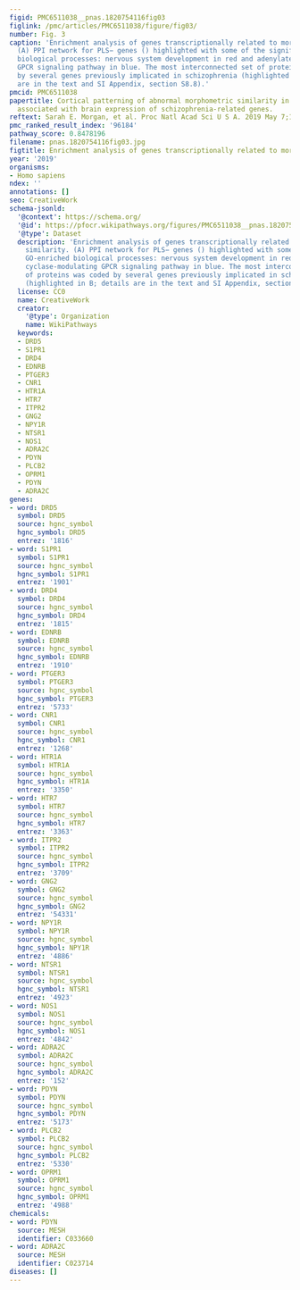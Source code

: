 ```yaml
---
figid: PMC6511038__pnas.1820754116fig03
figlink: /pmc/articles/PMC6511038/figure/fig03/
number: Fig. 3
caption: 'Enrichment analysis of genes transcriptionally related to morphometric similarity.
  (A) PPI network for PLS− genes () highlighted with some of the significantly GO-enriched
  biological processes: nervous system development in red and adenylate cyclase-modulating
  GPCR signaling pathway in blue. The most interconnected set of proteins was coded
  by several genes previously implicated in schizophrenia (highlighted in B; details
  are in the text and SI Appendix, section S8.8).'
pmcid: PMC6511038
papertitle: Cortical patterning of abnormal morphometric similarity in psychosis is
  associated with brain expression of schizophrenia-related genes.
reftext: Sarah E. Morgan, et al. Proc Natl Acad Sci U S A. 2019 May 7;116(19):9604-9609.
pmc_ranked_result_index: '96184'
pathway_score: 0.8478196
filename: pnas.1820754116fig03.jpg
figtitle: Enrichment analysis of genes transcriptionally related to morphometric similarity
year: '2019'
organisms:
- Homo sapiens
ndex: ''
annotations: []
seo: CreativeWork
schema-jsonld:
  '@context': https://schema.org/
  '@id': https://pfocr.wikipathways.org/figures/PMC6511038__pnas.1820754116fig03.html
  '@type': Dataset
  description: 'Enrichment analysis of genes transcriptionally related to morphometric
    similarity. (A) PPI network for PLS− genes () highlighted with some of the significantly
    GO-enriched biological processes: nervous system development in red and adenylate
    cyclase-modulating GPCR signaling pathway in blue. The most interconnected set
    of proteins was coded by several genes previously implicated in schizophrenia
    (highlighted in B; details are in the text and SI Appendix, section S8.8).'
  license: CC0
  name: CreativeWork
  creator:
    '@type': Organization
    name: WikiPathways
  keywords:
  - DRD5
  - S1PR1
  - DRD4
  - EDNRB
  - PTGER3
  - CNR1
  - HTR1A
  - HTR7
  - ITPR2
  - GNG2
  - NPY1R
  - NTSR1
  - NOS1
  - ADRA2C
  - PDYN
  - PLCB2
  - OPRM1
  - PDYN
  - ADRA2C
genes:
- word: DRD5
  symbol: DRD5
  source: hgnc_symbol
  hgnc_symbol: DRD5
  entrez: '1816'
- word: S1PR1
  symbol: S1PR1
  source: hgnc_symbol
  hgnc_symbol: S1PR1
  entrez: '1901'
- word: DRD4
  symbol: DRD4
  source: hgnc_symbol
  hgnc_symbol: DRD4
  entrez: '1815'
- word: EDNRB
  symbol: EDNRB
  source: hgnc_symbol
  hgnc_symbol: EDNRB
  entrez: '1910'
- word: PTGER3
  symbol: PTGER3
  source: hgnc_symbol
  hgnc_symbol: PTGER3
  entrez: '5733'
- word: CNR1
  symbol: CNR1
  source: hgnc_symbol
  hgnc_symbol: CNR1
  entrez: '1268'
- word: HTR1A
  symbol: HTR1A
  source: hgnc_symbol
  hgnc_symbol: HTR1A
  entrez: '3350'
- word: HTR7
  symbol: HTR7
  source: hgnc_symbol
  hgnc_symbol: HTR7
  entrez: '3363'
- word: ITPR2
  symbol: ITPR2
  source: hgnc_symbol
  hgnc_symbol: ITPR2
  entrez: '3709'
- word: GNG2
  symbol: GNG2
  source: hgnc_symbol
  hgnc_symbol: GNG2
  entrez: '54331'
- word: NPY1R
  symbol: NPY1R
  source: hgnc_symbol
  hgnc_symbol: NPY1R
  entrez: '4886'
- word: NTSR1
  symbol: NTSR1
  source: hgnc_symbol
  hgnc_symbol: NTSR1
  entrez: '4923'
- word: NOS1
  symbol: NOS1
  source: hgnc_symbol
  hgnc_symbol: NOS1
  entrez: '4842'
- word: ADRA2C
  symbol: ADRA2C
  source: hgnc_symbol
  hgnc_symbol: ADRA2C
  entrez: '152'
- word: PDYN
  symbol: PDYN
  source: hgnc_symbol
  hgnc_symbol: PDYN
  entrez: '5173'
- word: PLCB2
  symbol: PLCB2
  source: hgnc_symbol
  hgnc_symbol: PLCB2
  entrez: '5330'
- word: OPRM1
  symbol: OPRM1
  source: hgnc_symbol
  hgnc_symbol: OPRM1
  entrez: '4988'
chemicals:
- word: PDYN
  source: MESH
  identifier: C033660
- word: ADRA2C
  source: MESH
  identifier: C023714
diseases: []
---
```

